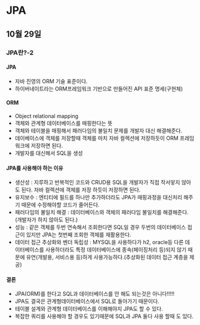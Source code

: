 # JPA

## 10월 29일

### JPA란?-2

#### JPA
* 자바 진영의 ORM 기술 표준이다.
* 하이버네이트라는 ORM프레임워크 기반으로 만들어진 API 표준 명세(구현체)

#### ORM
* Object relational mapping
* 객체와 관계형 데이터베이스를 매핑한다는 뜻
* 객체와 테이블을 매핑해서 패러다임의 불일치 문제를 개발자 대신 해결해준다.
* 데이베이스에 객체를 저장할때 객체를 마치 자바 컬렉션에 저장하듯이 ORM 프레임워크에 저장하면 된다.
* 개발자를 대신해서 SQL을 생성

#### JPA를 사용해야 하는 이유
* 생산성 : 지루하고 반복적인 코드와 CRUD용 SQL을 개발자가 직접 작서앟지 않아도 된다. 자바 컬렉션에 객체를 저장 하듯이 저장하면 된다.
* 유지보수 : 엔티티에 필드를 하나만 추가하더라도 JPA가 매핑과정을 대신처리 해주기 때문에 수정해야할 코드가 줄어든다.
* 패러다임의 불일치 해결 : 데이터베이스와 객체의 패러다임 불일치를 해결해준다.(개발자가 하지 않아도 된다.)
* 성능 : 같은 객체를 두번 연속해서 조회한다면 SQL일 경우 두번의 데이터베이스 접근이 있지만 JPA는 첫번째 조회한 객체를 재활용한다.
* 데이터 접근 추상화와 벤더 독립성 : MYSQL을 사용하다가 h2, oracle등 다른 데이터베이스를 사용하더라도 특정 데이터베이스에 종속(페이징처리 등)되지 않기 때문에 유연(개발용, 서비스용 등)하게 사용가능하다.(추상화된 데이터 접근 계층을 제공)

#### 결론
* JPA(ORM)를 한다고 SQL과 데이터베이스를 안 해도 되는것은 아니다!!!!!
* JPA도 결국은 관계형데이터베이스에서 SQL로  돌아가기 때문이다.
* 테이블 설계와 관계형 데이터베이스를 이해해야지 JPA도 할 수 있다.
* 복잡한 쿼리를 사용해야 할 경우도 있기때문에 SQL과 JPA 둘다 사용 할때 도 있다.